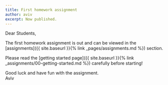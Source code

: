 ```yaml
---
title: First homework assignment
author: aviv
excerpt: Now published.
---
```


Dear Students,

The first homework assignment is out and can be viewed in the [assignments]({{
site.baseurl }}{% link _pages/assignments.md %}) section.

Please read the [getting started page]({{ site.baseurl }}{% link
_assignments/00-getting-started.md %}) carefully before starting!

Good luck and have fun with the assignment.  
Aviv


